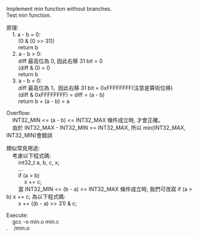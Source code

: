 Implement min function without branches.  
Test min function.

原理:  
    &nbsp;&nbsp;&nbsp;&nbsp;1. a - b = 0:  
       &nbsp;&nbsp;&nbsp;&nbsp;&nbsp;&nbsp;&nbsp;&nbsp;(0 & (0 >> 31))  
       &nbsp;&nbsp;&nbsp;&nbsp;&nbsp;&nbsp;&nbsp;&nbsp;return b  
    &nbsp;&nbsp;&nbsp;&nbsp;2. a - b > 0:  
       &nbsp;&nbsp;&nbsp;&nbsp;&nbsp;&nbsp;&nbsp;&nbsp;diff 最高位為 0, 因此右移 31 bit = 0  
       &nbsp;&nbsp;&nbsp;&nbsp;&nbsp;&nbsp;&nbsp;&nbsp;(diff & 0) = 0  
       &nbsp;&nbsp;&nbsp;&nbsp;&nbsp;&nbsp;&nbsp;&nbsp;return b  
    &nbsp;&nbsp;&nbsp;&nbsp;3. a - b < 0:  
       &nbsp;&nbsp;&nbsp;&nbsp;&nbsp;&nbsp;&nbsp;&nbsp;diff 最高位為 1，因此右移 31 bit = 0xFFFFFFFF(注意是算術位移)  
       &nbsp;&nbsp;&nbsp;&nbsp;&nbsp;&nbsp;&nbsp;&nbsp;(diff & 0xFFFFFFFF) = diff = (a - b)  
       &nbsp;&nbsp;&nbsp;&nbsp;&nbsp;&nbsp;&nbsp;&nbsp;return b + (a - b) = a

Overflow:  
    &nbsp;&nbsp;&nbsp;&nbsp;INT32_MIN <= (a - b) <= INT32_MAX 條件成立時, 才會正確。  
    &nbsp;&nbsp;&nbsp;&nbsp;由於 INT32_MAX - INT32_MIN >= INT32_MAX, 所以 min(INT32_MAX, INT32_MIN)會錯誤  

類似常見用途:  
    &nbsp;&nbsp;&nbsp;&nbsp;考慮以下程式碼:  
        &nbsp;&nbsp;&nbsp;&nbsp;&nbsp;&nbsp;&nbsp;&nbsp;int32_t a, b, c, x;  
        &nbsp;&nbsp;&nbsp;&nbsp;&nbsp;&nbsp;&nbsp;&nbsp;...  
        &nbsp;&nbsp;&nbsp;&nbsp;&nbsp;&nbsp;&nbsp;&nbsp;if (a > b)  
        &nbsp;&nbsp;&nbsp;&nbsp;&nbsp;&nbsp;&nbsp;&nbsp;&nbsp;&nbsp;&nbsp;&nbsp;x += c;  
        &nbsp;&nbsp;&nbsp;&nbsp;&nbsp;&nbsp;&nbsp;&nbsp;當 INT32_MIN <= (b - a) <= INT32_MAX 條件成立時, 我們可改寫 if (a > b) x += c; 為以下程式碼:  
        &nbsp;&nbsp;&nbsp;&nbsp;&nbsp;&nbsp;&nbsp;&nbsp;x += ((b - a) >> 31) & c;  

Execute:  
    &nbsp;&nbsp;&nbsp;&nbsp;gcc -o min.o min.c  
    .&nbsp;&nbsp;&nbsp;&nbsp;/min.o
